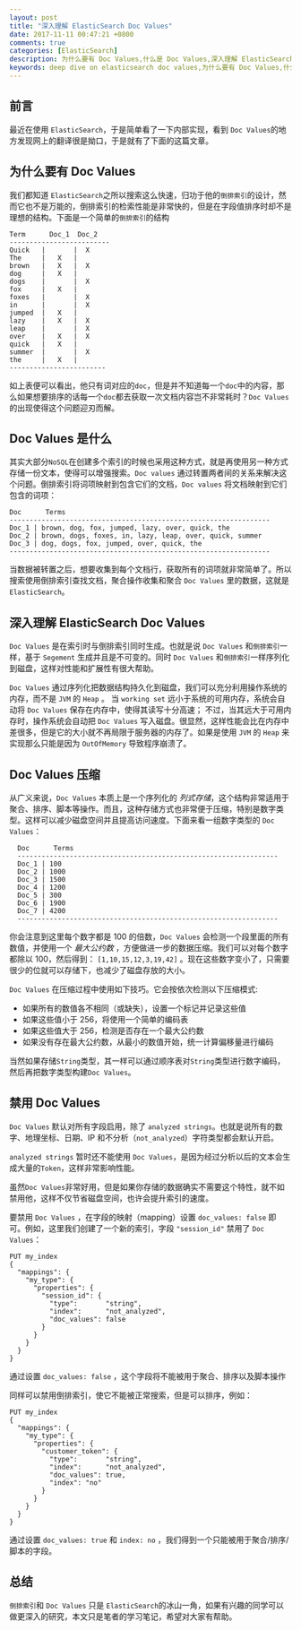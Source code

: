 ```yaml
---
layout: post
title: "深入理解 ElasticSearch Doc Values"
date: 2017-11-11 00:47:21 +0800
comments: true
categories: [ElasticSearch]
description: 为什么要有 Doc Values,什么是 Doc Values,深入理解 ElasticSearch Doc Values,Doc Values 压缩原理,禁用 Doc Values
keywords: deep dive on elasticsearch doc values,为什么要有 Doc Values,什么是 Doc Values,深入理解ElasticSearch Doc
---
```

## 前言
最近在使用 `ElasticSearch`，于是简单看了一下内部实现，看到 `Doc Values`的地方发现网上的翻译很是拗口，于是就有了下面的这篇文章。
<!-- more -->
## 为什么要有 Doc Values
我们都知道 `ElasticSearch`之所以搜索这么快速，归功于他的`倒排索引`的设计，然而它也不是万能的，倒排索引的检索性能是非常快的，但是在字段值排序时却不是理想的结构。下面是一个简单的`倒排索引`的结构  
```
Term      Doc_1  Doc_2
-------------------------
Quick   |       |  X
The     |   X   |
brown   |   X   |  X
dog     |   X   |
dogs    |       |  X
fox     |   X   |
foxes   |       |  X
in      |       |  X
jumped  |   X   |
lazy    |   X   |  X
leap    |       |  X
over    |   X   |  X
quick   |   X   |
summer  |       |  X
the     |   X   |
------------------------
```

如上表便可以看出，他只有词对应的`doc`，但是并不知道每一个`doc`中的内容，那么如果想要排序的话每一个`doc`都去获取一次文档内容岂不非常耗时？`Doc Values`的出现使得这个问题迎刃而解。  
## Doc Values 是什么
其实大部分`NoSQL`在创建多个索引的时候也采用这种方式，就是再使用另一种方式存储一份文本，使得可以增强搜索。`Doc values` 通过转置两者间的关系来解决这个问题。倒排索引将词项映射到包含它们的文档，`Doc values` 将文档映射到它们包含的词项：
```
Doc      Terms
-----------------------------------------------------------------
Doc_1 | brown, dog, fox, jumped, lazy, over, quick, the
Doc_2 | brown, dogs, foxes, in, lazy, leap, over, quick, summer
Doc_3 | dog, dogs, fox, jumped, over, quick, the
-----------------------------------------------------------------
```
当数据被转置之后，想要收集到每个文档行，获取所有的词项就非常简单了。所以搜索使用倒排索引查找文档，聚合操作收集和聚合 `Doc Values` 里的数据，这就是 `ElasticSearch`。

## 深入理解 ElasticSearch Doc Values
`Doc Values` 是在索引时与倒排索引同时生成。也就是说 `Doc Values` 和`倒排索引`一样，基于 `Segement` 生成并且是不可变的。同时 `Doc Values` 和`倒排索引`一样序列化到磁盘，这样对性能和扩展性有很大帮助。

`Doc Values` 通过序列化把数据结构持久化到磁盘，我们可以充分利用操作系统的内存，而不是 `JVM` 的 `Heap` 。
当 `working set` 远小于系统的可用内存，系统会自动将 `Doc Values` 保存在内存中，使得其读写十分高速； 
不过，当其远大于可用内存时，操作系统会自动把 `Doc Values` 写入磁盘。很显然，这样性能会比在内存中差很多，但是它的大小就不再局限于服务器的内存了。如果是使用 `JVM` 的 `Heap` 来实现那么只能是因为 `OutOfMemory` 导致程序崩溃了。  

## Doc Values 压缩

从广义来说，`Doc Values` 本质上是一个序列化的 _列式存储_，这个结构非常适用于聚合、排序、脚本等操作。而且，这种存储方式也非常便于压缩，特别是数字类型。这样可以减少磁盘空间并且提高访问速度。下面来看一组数字类型的 `Doc Values`：

```
  Doc      Terms
  -----------------------------------------------------------------
  Doc_1 | 100
  Doc_2 | 1000
  Doc_3 | 1500
  Doc_4 | 1200
  Doc_5 | 300
  Doc_6 | 1900
  Doc_7 | 4200
  -----------------------------------------------------------------
```
你会注意到这里每个数字都是 100 的倍数，`Doc Values` 会检测一个段里面的所有数值，并使用一个 _最大公约数_ ，方便做进一步的数据压缩。我们可以对每个数字都除以 100，然后得到：  `[1,10,15,12,3,19,42]` 。现在这些数字变小了，只需要很少的位就可以存储下，也减少了磁盘存放的大小。

`Doc Values` 在压缩过程中使用如下技巧。它会按依次检测以下压缩模式:  

-  如果所有的数值各不相同（或缺失），设置一个标记并记录这些值  
-  如果这些值小于 256，将使用一个简单的编码表  
-  如果这些值大于 256，检测是否存在一个最大公约数  
-  如果没有存在最大公约数，从最小的数值开始，统一计算偏移量进行编码  

当然如果存储`String`类型，其一样可以通过顺序表对`String`类型进行数字编码，然后再把数字类型构建`Doc Values`。

## 禁用 Doc Values

`Doc Values` 默认对所有字段启用，除了 `analyzed strings`。也就是说所有的数字、地理坐标、日期、IP 和不分析（`not_analyzed`）字符类型都会默认开启。

`analyzed strings` 暂时还不能使用 `Doc Values`，是因为经过分析以后的文本会生成大量的`Token`，这样非常影响性能。

虽然`Doc Values`非常好用，但是如果你存储的数据确实不需要这个特性，就不如禁用他，这样不仅节省磁盘空间，也许会提升索引的速度。

要禁用 `Doc Values` ，在字段的映射（mapping）设置 `doc_values: false` 即可。例如，这里我们创建了一个新的索引，字段 `"session_id"` 禁用了  `Doc Values`：
```
PUT my_index
{
  "mappings": {
    "my_type": {
      "properties": {
        "session_id": {
          "type":       "string",
          "index":      "not_analyzed",
          "doc_values": false 
        }
      }
    }
  }
}
```
通过设置 `doc_values: false` ，这个字段将不能被用于聚合、排序以及脚本操作

同样可以禁用倒排索引，使它不能被正常搜索，但是可以排序，例如：
```
PUT my_index
{
  "mappings": {
    "my_type": {
      "properties": {
        "customer_token": {
          "type":       "string",
          "index":      "not_analyzed",
          "doc_values": true, 
          "index": "no" 
        }
      }
    }
  }
}
```
通过设置 `doc_values: true` 和 `index: no` ，我们得到一个只能被用于聚合/排序/脚本的字段。

## 总结
`倒排索引`和 `Doc Values` 只是 `ElasticSearch`的冰山一角，如果有兴趣的同学可以做更深入的研究，本文只是笔者的学习笔记，希望对大家有帮助。
